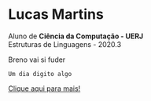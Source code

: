 # Lucas Martins
Aluno de **Ciência da Computação - UERJ**  
Estruturas de Linguagens - 2020.3

Breno vai si fuder
```
Um dia digito algo
```
[Clique aqui para mais!](https://github.com/lucasmartinsk11)
